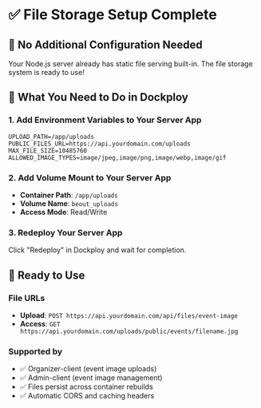 # ✅ File Storage Setup Complete

## 🎉 No Additional Configuration Needed

Your Node.js server already has static file serving built-in. The file storage system is ready to use!

## 🚀 What You Need to Do in Dockploy

### 1. Add Environment Variables to Your Server App
```env
UPLOAD_PATH=/app/uploads
PUBLIC_FILES_URL=https://api.yourdomain.com/uploads
MAX_FILE_SIZE=10485760
ALLOWED_IMAGE_TYPES=image/jpeg,image/png,image/webp,image/gif
```

### 2. Add Volume Mount to Your Server App
- **Container Path**: `/app/uploads`
- **Volume Name**: `beout_uploads`
- **Access Mode**: Read/Write

### 3. Redeploy Your Server App
Click "Redeploy" in Dockploy and wait for completion.

## 🎯 Ready to Use

### File URLs
- **Upload**: `POST https://api.yourdomain.com/api/files/event-image`
- **Access**: `GET https://api.yourdomain.com/uploads/public/events/filename.jpg`

### Supported by
- ✅ Organizer-client (event image uploads)
- ✅ Admin-client (event image management)
- ✅ Files persist across container rebuilds
- ✅ Automatic CORS and caching headers
